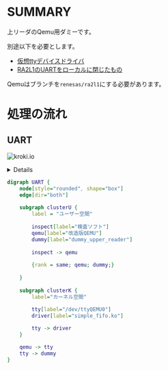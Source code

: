 # SUMMARY

上リーダのQemu用ダミーです。

別途以下を必要とします。

- [仮想ttyデバイスドライバ](https://github.com/tyano463/cdev_ipc)
- [RA2L1のUARTをローカルに閉じたもの](https://github.com/tyano463/qemu.git)

Qemuはブランチを`renesas/ra2l1`にする必要があります。

# 処理の流れ

## UART

![kroki.io](https://kroki.io/graphviz/svg/eNp1kEtLw0AQx-_5FMue1XoPETx4Eg-KOQUJSXfahOblblIsJSDJpR48-TgJehBBei_4-jQLLf0W7m4ehkrnMOzM_nZm_3_iD6mTeMg8PDtHUw2JiGICFksnARiYxllEgOAdxDwnEQ03vsIXCgMyBIv4VPZSr26qxDK3GtoPMpYCNevBMgLHhQAZCPPyjZffvFiIvHr_XD_e4RZqD37EEuinlnpl4OXr0_L5ixc_vHzg5azeKeMSwqyl7j_W1y-rm9np0YnZYUgWhpMGUoWdJQlQm4JDgHbIzf1o90Bt-A9MqRONhBzmhKArRq_26PmfH_l2a443rTEwL-bSmPKWl_OtxqRpq6RHYNwTtVS735VL_THQhmJ-mARgD_xBvDeKBdYdJfVVeP1frfFU3ghA64JSnpZrv1zNtA0=)

<summary>
<details>graphvizのコード</details>

```dot
digraph UART {
    node[style="rounded", shape="box"]
    edge[dir="both"]
    
    subgraph clusterU {
        label = "ユーザー空間"
        
        inspect[label="検査ソフト"]
        qemu[label="改造版QEMU"]
        dummy[label="dummy_upper_reader"]
        
        inspect -> qemu
        
        {rank = same; qemu; dummy;}
    
    }
    
    subgraph clusterK {
        label="カーネル空間"
        
        tty[label="/dev/ttyQEMU0"]
        driver[label="simple_fifo.ko"]

        tty -> driver
    }

    qemu -> tty
    tty -> dummy
}
```

</summary>
